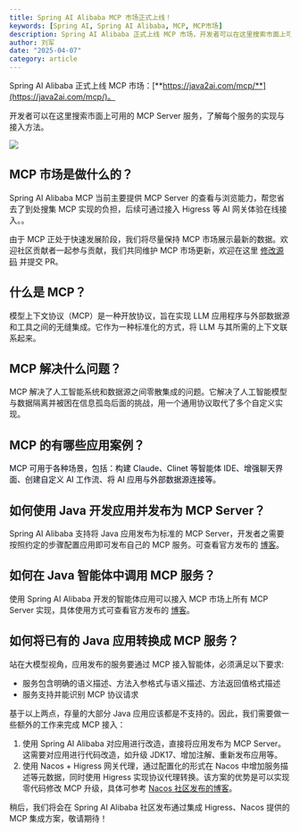 ```yaml
---
title: Spring AI Alibaba MCP 市场正式上线！
keywords: [Spring AI, Spring AI Alibaba, MCP, MCP市场]
description: Spring AI Alibaba 正式上线 MCP 市场，开发者可以在这里搜索市面上可用的 MCP Server 服务，了解每个服务的实现与接入方法。
author: 刘军
date: "2025-04-07"
category: article
---
```


Spring AI Alibaba 正式上线 MCP 市场：[**https://java2ai.com/mcp/**](https://java2ai.com/mcp/)。

开发者可以在这里搜索市面上可用的 MCP Server 服务，了解每个服务的实现与接入方法。

![](/img/blog/mcp-marketplace/marketplace-screenshot.png)

## MCP 市场是做什么的？
Spring AI Alibaba MCP 当前主要提供 MCP Server 的查看与浏览能力，帮您省去了到处搜集 MCP 实现的负担，后续可通过接入 Higress 等 AI 网关体验在线接入。。

由于 MCP 正处于快速发展阶段，我们将尽量保持 MCP 市场展示最新的数据。欢迎社区贡献者一起参与贡献，我们共同维护 MCP 市场更新，欢迎在这里 [修改源码](https://github.com/springaialibaba/spring-ai-alibaba-website/blob/main/src/components/plugin/McpHub/PluginEnum.js) 并提交 PR。

## 什么是 MCP？
模型上下文协议（MCP）是一种开放协议，旨在实现 LLM 应用程序与外部数据源和工具之间的无缝集成。它作为一种标准化的方式，将 LLM 与其所需的上下文联系起来。

## MCP 解决什么问题？
MCP 解决了人工智能系统和数据源之间零散集成的问题。它解决了人工智能模型与数据隔离并被困在信息孤岛后面的挑战，用一个通用协议取代了多个自定义实现。

## MCP 的有哪些应用案例？
<font style="color:rgb(2, 8, 23);">MCP 可用于各种场景，包括：构建 Claude、Clinet 等智能体 IDE、增强聊天界面、创建自定义 AI 工作流、将 AI 应用与外部数据源连接等。</font>

## 如何使用 Java 开发应用并发布为 MCP Server？
Spring AI Alibaba 支持将 Java 应用发布为标准的 MCP Server，开发者之需要按照约定的步骤配置应用即可发布自己的 MCP 服务。可查看官方发布的 [博客](https://java2ai.com/blog/spring-ai-alibaba-mcp/#22-%E4%BD%BF%E7%94%A8-spring-ai-mcp-%E5%BF%AB%E9%80%9F%E6%90%AD%E5%BB%BA-mcp-server)。

## 如何在 Java 智能体中调用 MCP 服务？
使用 Spring AI Alibaba 开发的智能体应用可以接入 MCP 市场上所有 MCP Server 实现，具体使用方式可查看官方发布的 [博客](https://java2ai.com/blog/spring-ai-alibaba-mcp/#22-%E4%BD%BF%E7%94%A8-spring-ai-mcp-%E5%BF%AB%E9%80%9F%E6%90%AD%E5%BB%BA-mcp-server)。

## 如何将已有的 Java 应用转换成 MCP 服务？
站在大模型视角，应用发布的服务要通过 MCP 接入智能体，必须满足以下要求:

+ 服务包含明确的语义描述、方法入参格式与语义描述、方法返回值格式描述
+ 服务支持并能识别 MCP 协议请求

基于以上两点，存量的大部分 Java 应用应该都是不支持的。因此，我们需要做一些额外的工作来完成 MCP 接入：

1. 使用 Spring AI Alibaba 对应用进行改造，直接将应用发布为 MCP Server。这需要对应用进行代码改造，如升级 JDK17、增加注解、重新发布应用等。
2. 使用 Nacos + Higress 网关代理，通过配置化的形式在 Nacos 中增加服务描述等元数据，同时使用 Higress 实现协议代理转换。该方案的优势是可以实现零代码修改 MCP 升级，具体可参考 [Nacos 社区发布的博客](https://nacos.io/blog/nacos-gvr7dx_awbbpb_vksfvdh9258pgddl/)。

稍后，我们将会在 Spring AI Alibaba 社区发布通过集成 Higress、Nacos 提供的 MCP 集成方案，敬请期待！


